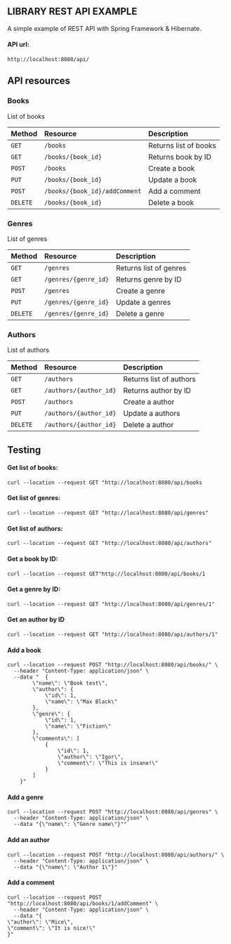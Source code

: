 <h2>LIBRARY REST API EXAMPLE</h2>
<p>A simple example of REST API with Spring Framework & Hibernate.</p>
<p><h4>API url:</h4><code>http://localhost:8080/api/</code></p>


<h2>API resources</h2>

<h3>Books</h3>
<p>List of books</p>
<table>
<thead>
<tr>
<th align="left">Method</th>
<th align="left">Resource</th>
<th align="left">Description</th>
</tr>
</thead>
<tbody>
<tr>
<td align="left"><code>GET</code></td>
<td align="left"><code>/books</code></td>
<td align="left">Returns list of books</td>
</tr>
<tr>
<td align="left"><code>GET</code></td>
<td align="left"><code>/books/{book_id}</code></td>
<td align="left">Returns book by ID</td>
</tr>
<tr>
<td align="left"><code>POST</code></td>
<td align="left"><code>/books</code></td>
<td align="left">Create a book</td>
</tr>
<tr>
<td align="left"><code>PUT</code></td>
<td align="left"><code>/books/{book_id}</code></td>
<td align="left">Update a book</td>
</tr>
<tr>
<td align="left"><code>POST</code></td>
<td align="left"><code>/books/{book_id}/addComment</code></td>
<td align="left">Add a comment</td>
</tr>
<tr>
<td align="left"><code>DELETE</code></td>
<td align="left"><code>/books/{book_id}</code></td>
<td align="left">Delete a book</td>
</tr>
</tbody>
</table>

<h3>Genres</h3>
<p>List of genres</p>
<table>
<thead>
<tr>
<th align="left">Method</th>
<th align="left">Resource</th>
<th align="left">Description</th>
</tr>
</thead>
<tbody>
<tr>
<td align="left"><code>GET</code></td>
<td align="left"><code>/genres</code></td>
<td align="left">Returns list of genres</td>
</tr>
<tr>
<td align="left"><code>GET</code></td>
<td align="left"><code>/genres/{genre_id}</code></td>
<td align="left">Returns genre by ID</td>
</tr>
<tr>
<td align="left"><code>POST</code></td>
<td align="left"><code>/genres</code></td>
<td align="left">Create a genre</td>
</tr>
<tr>
<td align="left"><code>PUT</code></td>
<td align="left"><code>/genres/{genre_id}</code></td>
<td align="left">Update a genres</td>
</tr>
<tr>
<td align="left"><code>DELETE</code></td>
<td align="left"><code>/genres/{genre_id}</code></td>
<td align="left">Delete a genre</td>
</tr>
</tbody>
</table>

<h3>Authors</h3>
<p>List of authors</p>
<table>
<thead>
<tr>
<th align="left">Method</th>
<th align="left">Resource</th>
<th align="left">Description</th>
</tr>
</thead>
<tbody>
<tr>
<td align="left"><code>GET</code></td>
<td align="left"><code>/authors</code></td>
<td align="left">Returns list of authors</td>
</tr>
<tr>
<td align="left"><code>GET</code></td>
<td align="left"><code>/authors/{author_id}</code></td>
<td align="left">Returns author by ID</td>
</tr>
<tr>
<td align="left"><code>POST</code></td>
<td align="left"><code>/authors</code></td>
<td align="left">Create a author</td>
</tr>
<tr>
<td align="left"><code>PUT</code></td>
<td align="left"><code>/authors/{author_id}</code></td>
<td align="left">Update a authors</td>
</tr>
<tr>
<td align="left"><code>DELETE</code></td>
<td align="left"><code>/authors/{author_id}</code></td>
<td align="left">Delete a author</td>
</tr>
</tbody>
</table>


<h2>Testing</h2>

<p>
<h4>Get list of books:</h4>
<code>curl --location --request GET "http://localhost:8080/api/books</code>
</p>
<p>
<h4>Get list of genres:</h4>
<code>curl --location --request GET "http://localhost:8080/api/genres"</code>
</p>
<p>
<h4>Get list of authors:</h4>
<code>curl --location --request GET "http://localhost:8080/api/authors"</code>
</p>
<p>
<h4>Get a book by ID:</h4>
<code>curl --location --request GET"http://localhost:8080/api/books/1</code>
</p>
<p>
<h4>Get a genre by ID:</h4>
<code>curl --location --request GET "http://localhost:8080/api/genres/1"</code>
</p>
<p>
<h4>Get an author by ID</h4>
<code>curl --location --request GET "http://localhost:8080/api/authors/1"</code>
</p>

<p>
<h4>Add a book</h4>
<code>curl --location --request POST "http://localhost:8080/api/books/" \
  --header "Content-Type: application/json" \
  --data "  {
        \"name\": \"Book test\",
        \"author\": {
            \"id\": 1,
            \"name\": \"Max Black\"
        },
        \"genre\": {
            \"id\": 1,
            \"name\": \"Fiction\"
        },
        \"comments\": [
            {
                \"id\": 1,
                \"author\": \"Igor\",
                \"comment\": \"This is insane!\"
            }
        ]
    }"</code>
</p>
<p>
<h4>Add a genre</h4>
<code>curl --location --request POST "http://localhost:8080/api/genres" \
  --header "Content-Type: application/json" \
  --data "{\"name\": \"Genre name\"}""</code>
</p>
<p>
<h4>Add an author</h4>
<code>curl --location --request POST "http://localhost:8080/api/authors/" \
  --header "Content-Type: application/json" \
  --data "{\"name\": \"Author 1\"}"</code>
</p>
<p>
<h4>Add a comment</h4>
<code>curl --location --request POST "http://localhost:8080/api/books/1/addComment" \
  --header "Content-Type: application/json" \
  --data "{
\"author\": \"Mice\",
\"comment\": \"It is nice!\"
}"</code>
</p>
